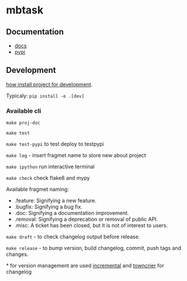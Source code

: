 # mbtask

## Documentation

- [docs](https://konstantinklepikov.github.io/mb-test/)
- [pypi](https://pypi.org/project/mbtask/)

## Development

[how install project for development](https://konstantinklepikov.github.io/mb-test/usage.html).

Typicaly: `pip install -e .[dev]`

### Available cli

`make proj-doc`

`make test`

`make test-pypi` to test deploy to testpypi

`make log` - insert fragmet name to store new about project

`make ipython` run interactive terminal

`make check` check flake8 and mypy

Available fragmet naming:

- .feature: Signifying a new feature.
- .bugfix: Signifying a bug fix.
- .doc: Signifying a documentation improvement.
- .removal: Signifying a deprecation or removal of public API.
- .misc: A ticket has been closed, but it is not of interest to users.

`make draft` - to check changelog output before release.

`make release` - to bump version, build changelog, commit, push tags and changes.

\* for version management are used [incremental](https://github.com/twisted/incremental) and [towncrier](https://pypi.org/project/towncrier/) for changelog
